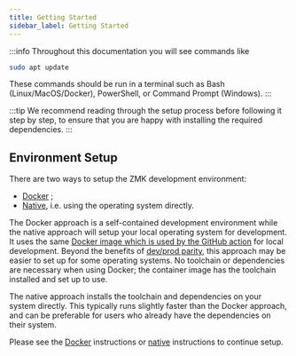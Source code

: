 ```yaml
---
title: Getting Started
sidebar_label: Getting Started
---
```


:::info
Throughout this documentation you will see commands like

```sh
sudo apt update
```

These commands should be run in a terminal such as Bash (Linux/MacOS/Docker), PowerShell, or Command Prompt (Windows).
:::

:::tip
We recommend reading through the setup process before following it step by step, to ensure that you are happy with installing the required dependencies.
:::

## Environment Setup

There are two ways to setup the ZMK development environment:

- [Docker](/docs/development/setup/docker) ;
- [Native](/docs/development/setup/native), i.e. using the operating system directly.

The Docker approach is a self-contained development environment while the native approach will setup your local operating system for development. It uses the same [Docker image which is used by the GitHub action](https://github.com/zmkfirmware/zmk-docker) for local development. Beyond the benefits of [dev/prod parity](https://12factor.net/dev-prod-parity), this approach may be easier to set up for some operating systems. No toolchain or dependencies are necessary when using Docker; the container image has the toolchain installed and set up to use.

The native approach installs the toolchain and dependencies on your system directly. This typically runs slightly faster than the Docker approach, and can be preferable for users who already have the dependencies on their system.

Please see the [Docker](docker.md) instructions or [native](native.mdx) instructions to continue setup.
